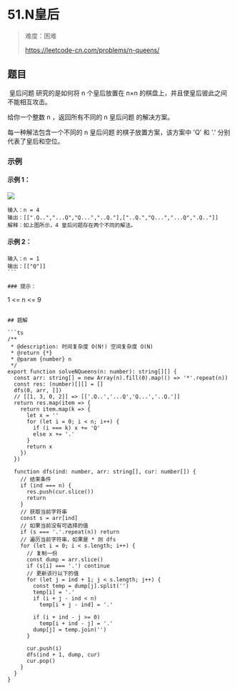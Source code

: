 # 51.N皇后

> 难度：困难
>
> https://leetcode-cn.com/problems/n-queens/

## 题目

 皇后问题 研究的是如何将 n 个皇后放置在 n×n 的棋盘上，并且使皇后彼此之间不能相互攻击。

给你一个整数 n ，返回所有不同的 n 皇后问题 的解决方案。

每一种解法包含一个不同的 n 皇后问题 的棋子放置方案，该方案中 'Q' 和 '.' 分别代表了皇后和空位。

### 示例

#### 示例 1：

![](https://assets.leetcode.com/uploads/2020/11/13/queens.jpg)
```
输入：n = 4
输出：[[".Q..","...Q","Q...","..Q."],["..Q.","Q...","...Q",".Q.."]]
解释：如上图所示，4 皇后问题存在两个不同的解法。
```

#### 示例 2：

```
输入：n = 1
输出：[["Q"]]
``` 

### 提示：
```
1 <= n <= 9
```

## 题解

```ts
/**
 * @description: 时间复杂度 O(N!) 空间复杂度 O(N)
 * @return {*}
 * @param {number} n
 */
export function solveNQueens(n: number): string[][] {
  const arr: string[] = new Array(n).fill(0).map(() => '*'.repeat(n))
  const res: (number)[][] = []
  dfs(0, arr, [])
  // [[1, 3, 0, 2]] => [['.Q..','...Q','Q...','..Q.']]
  return res.map(item => {
    return item.map(k => {
      let x = ''
      for (let i = 0; i < n; i++) {
        if (i === k) x += 'Q'
        else x += '.'
      }
      return x
    })
  })

  function dfs(ind: number, arr: string[], cur: number[]) {
    // 结束条件
    if (ind === n) {
      res.push(cur.slice())
      return
    }
    // 获取当前字符串
    const s = arr[ind]
    // 如果当前没有可选择的值
    if (s === '.'.repeat(n)) return
    // 遍历当前字符串，如果是 * 则 dfs
    for (let i = 0; i < s.length; i++) {
      // 复制一份
      const dump = arr.slice()
      if (s[i] === '.') continue
      // 更新该行以下的值
      for (let j = ind + 1; j < s.length; j++) {
        const temp = dump[j].split('')
        temp[i] = '.'
        if (i + j - ind < n)
          temp[i + j - ind] = '.'

        if (i + ind - j >= 0)
          temp[i + ind - j] = '.'
        dump[j] = temp.join('')
      }

      cur.push(i)
      dfs(ind + 1, dump, cur)
      cur.pop()
    }
  }
}
```
